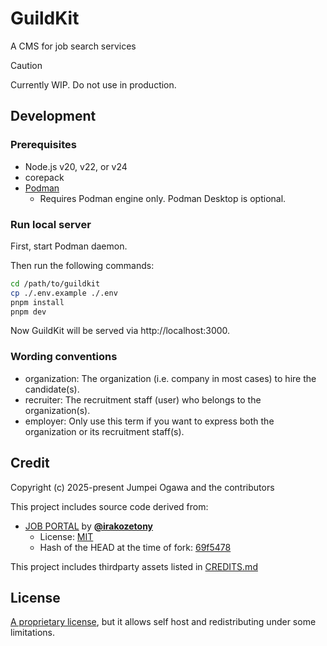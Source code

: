 # GuildKit

A CMS for job search services

> [!CAUTION]
> Currently WIP. Do not use in production.

## Development

### Prerequisites

- Node.js v20, v22, or v24
- corepack
- [Podman](https://podman.io)
  - Requires Podman engine only. Podman Desktop is optional.

### Run local server

First, start Podman daemon.

Then run the following commands:

```sh
cd /path/to/guildkit
cp ./.env.example ./.env
pnpm install
pnpm dev
```

Now GuildKit will be served via http://localhost:3000.

### Wording conventions

- organization: The organization (i.e. company in most cases) to hire the candidate(s).
- recruiter: The recruitment staff (user) who belongs to the organization(s).
- employer: Only use this term if you want to express both the organization or its recruitment staff(s).

## Credit

Copyright (c) 2025-present Jumpei Ogawa and the contributors

This project includes source code derived from:

- [JOB PORTAL](https://github.com/irakozetony/jobportal) by [**@irakozetony**](https://github.com/irakozetony)
  - License: [MIT](https://github.com/irakozetony/jobportal/blob/69f5478cb18c97e5a703dfc2235e2b9c900f40c0/LICENSE)
  - Hash of the HEAD at the time of fork: [69f5478](https://github.com/irakozetony/jobportal/commit/69f5478cb18c97e5a703dfc2235e2b9c900f40c0)

This project includes thirdparty assets listed in [CREDITS.md](./static/vendor/CREDITS.md)

## License

[A proprietary license](./LICENSE.md), but it allows self host and redistributing under some limitations.
